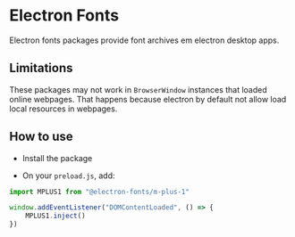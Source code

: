 # Electron Fonts

Electron fonts packages provide font archives em electron desktop apps.

## Limitations

These packages may not work in `BrowserWindow` instances that loaded online webpages. That happens because electron by default not allow load local resources in webpages.

## How to use

* Install the package

* On your `preload.js`, add:

```ts
import MPLUS1 from "@electron-fonts/m-plus-1"

window.addEventListener("DOMContentLoaded", () => {
    MPLUS1.inject()
})
```